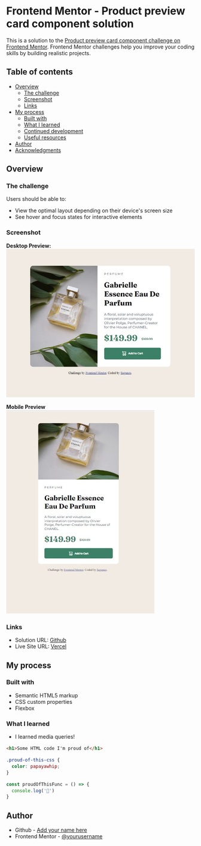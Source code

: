 # Frontend Mentor - Product preview card component solution

This is a solution to the [Product preview card component challenge on Frontend Mentor](https://www.frontendmentor.io/challenges/product-preview-card-component-GO7UmttRfa). Frontend Mentor challenges help you improve your coding skills by building realistic projects. 

## Table of contents

- [Overview](#overview)
  - [The challenge](#the-challenge)
  - [Screenshot](#screenshot)
  - [Links](#links)
- [My process](#my-process)
  - [Built with](#built-with)
  - [What I learned](#what-i-learned)
  - [Continued development](#continued-development)
  - [Useful resources](#useful-resources)
- [Author](#author)
- [Acknowledgments](#acknowledgments)

## Overview

### The challenge

Users should be able to:

- View the optimal layout depending on their device's screen size
- See hover and focus states for interactive elements

### Screenshot

**Desktop Preview:**
![](./images/desktop-preview.jpg)

**Mobile Preview**
![](./images/mobile-preview.jpg)


### Links

- Solution URL: [Github](https://github.com/Saguneo/Product-Preview-Card)
- Live Site URL: [Vercel](https://product-preview-card-six-red.vercel.app/)

## My process

### Built with

- Semantic HTML5 markup
- CSS custom properties
- Flexbox



### What I learned

- I learned media queries!

```html
<h1>Some HTML code I'm proud of</h1>
```
```css
.proud-of-this-css {
  color: papayawhip;
}
```
```js
const proudOfThisFunc = () => {
  console.log('🎉')
}
```

## Author

- Github - [Add your name here](https://www.github.com/saguneo)
- Frontend Mentor - [@yourusername](https://www.frontendmentor.io/profile/Saguneo)

